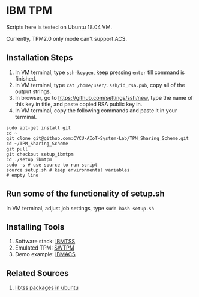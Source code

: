 # IBM TPM

Scripts here is tested on Ubuntu 18.04 VM.

Currently, TPM2.0 only mode can't support ACS.

## Installation Steps

1. In VM terminal, type ```ssh-keygen```, keep pressing ```enter``` till command is finished.
2. In VM terminal, type ```cat /home/user/.ssh/id_rsa.pub```, copy all of the output strings.
3. In browser, go to <https://github.com/settings/ssh/new>, type the name of this key in title, and paste copied RSA public key in.
4. In VM terminal, copy the following commands and paste it in your terminal.
```
sudo apt-get install git
cd ~
git clone git@github.com:CYCU-AIoT-System-Lab/TPM_Sharing_Scheme.git
cd ~/TPM_Sharing_Scheme
git pull
git checkout setup_ibmtpm
cd ./setup_ibmtpm
sudo -s # use source to run script
source setup.sh # keep environmental variables
# empty line
```

## Run some of the functionality of setup.sh

In VM terminal, adjust job settings, type ```sudo bash setup.sh```

## Installing Tools

1. Software stack: [IBMTSS](https://github.com/kgoldman/ibmtss)
2. Emulated TPM: [SWTPM](https://github.com/stefanberger/swtpm)
3. Demo example: [IBMACS](https://github.com/kgoldman/acs)

## Related Sources

1. [libtss packages in ubuntu](https://packages.ubuntu.com/search?keywords=libtss&searchon=names)
